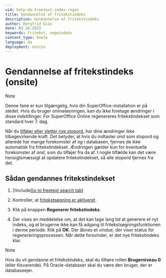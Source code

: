 ```yaml
---
uid: help-da-freetext-index-regen
title: Gendannelse af fritekstindeks
description: Gendannelse af fritekstindeks
author: Bergfrid Dias
date: 03.24.2023
keywords: fritekst, søgeindeks
content_type: howto
language: da
deployment: onsite
---
```


# Gendannelse af fritekstindeks (onsite)

> [!NOTE]
> Denne fane er kun tilgængelig, hvis din SuperOffice-installation er på stedet. Hvis du bruger onlineløsningen, kan du ikke foretage ændringer i disse indstillinger. For SuperOffice Online regenereres fritekstindekset som standard hver 7. dag.

Når du [tilføjer eller sletter nye stopord][1], har dine ændringer ikke tilbagevirkende kraft. Det betyder, at hvis du indtaster *and* som stopord og allerede har mange forekomster af *og* i databasen, fjernes de ikke automatisk fra fritekstindekset. Ændringen gælder kun for eventuelle forekomster af *and*, som du tilføjer fra da af. I nogle tilfælde kan det være hensigtsmæssigt at opdatere fritekstindekset, så alle stopord fjernes fra det.

## Sådan gendannes fritekstindekset

1. [!include[Go to freetext search tab](../includes/goto-freetext.md)]

1. Kontroller, at [fritekstsøgning er aktiveret][4].

1. Klik på knappen **Regenerer fritekstindeks**.

1. Der vises en meddelelse om, at det kan tage lang tid at generere et nyt indeks, og at brugerne ikke kan få adgang til fritekstsøgningsfunktionen i denne periode. Klik på **OK**. Der åbnes et vindue, der viser status for regenereringsprocessen. Når dette forsvinder, er det nye fritekstindeks klar.

> [!NOTE]
> Hvis du vil gendanne et fritekstindeks, skal du tilhøre rollen **Brugerniveau 0** (eller tilsvarende). På Oracle-databaser skal du være den bruger, der er databaseejer.

<!-- Referenced links -->
[1]: stopwords.md
[4]: enable.md

<!-- Referenced images -->

